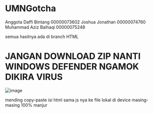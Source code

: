 # UMNGotcha

 Anggota
 Daffi Bintang  00000073602
 Joshua Jonathan  00000074760
 Muhammad Aziz Baihaqi  00000075248

semua hasilnya ada di branch HTML

JANGAN DOWNLOAD ZIP NANTI WINDOWS DEFENDER NGAMOK DIKIRA VIRUS
===================================================

![image](https://user-images.githubusercontent.com/129027498/229568646-f3ad62b7-6ca3-450f-8e3a-ce5d6df96bce.png)

mending copy-paste isi html sama js nya ke file lokal di device masing-masing 100% manjur
